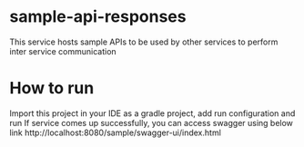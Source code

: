 # sample-api-responses

This service hosts sample APIs to be used by other services to perform inter service communication


# How to run
Import this project in your IDE as a gradle project, add run configuration and run
If service comes up successfully, you can access swagger using below link
http://localhost:8080/sample/swagger-ui/index.html